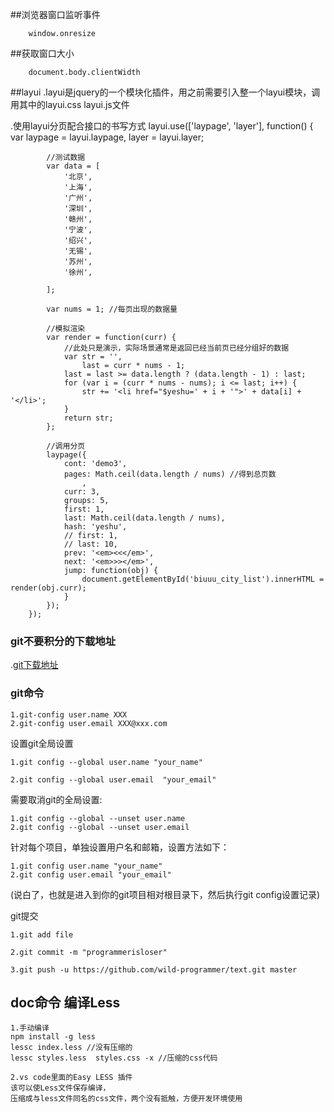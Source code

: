 ##浏览器窗口监听事件
```
    window.onresize
```
##获取窗口大小
```
    document.body.clientWidth
```
##layui
.layui是jquery的一个模块化插件，用之前需要引入整一个layui模块，调用其中的layui.css layui.js文件

.使用layui分页配合接口的书写方式
     layui.use(['laypage', 'layer'], function() {
            var laypage = layui.laypage,
                layer = layui.layer;

            //测试数据
            var data = [
                '北京',
                '上海',
                '广州',
                '深圳',
                '赣州',
                '宁波',
                '绍兴',
                '无锡',
                '苏州',
                '徐州',

            ];

            var nums = 1; //每页出现的数据量

            //模拟渲染
            var render = function(curr) {
                //此处只是演示，实际场景通常是返回已经当前页已经分组好的数据
                var str = '',
                    last = curr * nums - 1;
                last = last >= data.length ? (data.length - 1) : last;
                for (var i = (curr * nums - nums); i <= last; i++) {
                    str += '<li href="$yeshu=' + i + '">' + data[i] + '</li>';
                }
                return str;
            };

            //调用分页
            laypage({
                cont: 'demo3',
                pages: Math.ceil(data.length / nums) //得到总页数
                    ,
                curr: 3,
                groups: 5,
                first: 1,
                last: Math.ceil(data.length / nums),
                hash: 'yeshu',
                // first: 1,
                // last: 10,
                prev: '<em><<</em>',
                next: '<em>>></em>',
                jump: function(obj) {
                    document.getElementById('biuuu_city_list').innerHTML = render(obj.curr);
                }
            });
        });

### git不要积分的下载地址
.[git下载地址](http://download.csdn.net/detail/q849340003/9670061 "不要积分")

### git命令 

    1.git-config user.name XXX
    2.git-config user.email XXX@xxx.com
设置git全局设置 

    1.git config --global user.name "your_name" 

    2.git config --global user.email  "your_email"


需要取消git的全局设置:

    1.git config --global --unset user.name  
    2.git config --global --unset user.email

针对每个项目，单独设置用户名和邮箱，设置方法如下：

    1.git config user.name "your_name" 
    2.git config user.email "your_email"

(说白了，也就是进入到你的git项目相对根目录下，然后执行git config设置记录)

git提交

    1.git add file

    2.git commit -m "programmerisloser"

    3.git push -u https://github.com/wild-programmer/text.git master

## doc命令 编译Less
    1.手动编译    
    npm install -g less
    lessc index.less //没有压缩的
    lessc styles.less  styles.css -x //压缩的css代码

    2.vs code里面的Easy LESS 插件
    该可以使Less文件保存编译，
    压缩成与less文件同名的css文件，两个没有抵触，方便开发环境使用